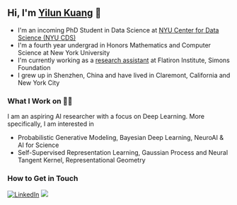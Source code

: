 ## Hi, I'm [Yilun Kuang](https://yilunkuang.github.io/) 👋

- I'm an incoming PhD Student in Data Science at [NYU Center for Data Science (NYU CDS)](https://cds.nyu.edu/)
- I'm a fourth year undergrad in Honors Mathematics and Computer Science at New York University
- I'm currently working as a [research assistant](https://www.simonsfoundation.org/people/yilun-kuang/) at Flatiron Institute, Simons Foundation
- I grew up in Shenzhen, China and have lived in Claremont, California and New York City

### What I Work on 🧑‍💻
I am an aspiring AI researcher with a focus on Deep Learning. More specifically, I am interested in

- Probabilistic Generative Modeling, Bayesian Deep Learning, NeuroAI & AI for Science
- Self-Supervised Representation Learning, Gaussian Process and Neural Tangent Kernel, Representational Geometry

<!---
- Self-Supervised Representation Learning, Probabilistic Generative Modeling, NeuroAI & AI for Science
- Task-Efficient Manifold Geometry, Gaussian Process and Neural Tangent Kernel, Bayesian Deep Learning
--->

<!---
Beyond my current academic pursuits, I am also passionate about applying machine learning in real world settings. Thus, I have done 1) software engineering projects in [deploying SaaS machine learning service over IBM Cloud Kubernetes](https://github.com/YilunKuang/Scalable-MNIST-on-Kubernetes) and 2) quantitative finance projects in [integrating gaussian process changepoint detections into momentum trading pipeline for currency trading](https://github.com/charliezchen/currency-change-point-detection). 
--->

### How to Get in Touch
<a href="https://www.linkedin.com/in/yilun-mark-kuang/">![LinkedIn](https://img.shields.io/badge/LinkedIn-0077B5?style=for-the-badge&logo=linkedin&logoColor=white)</a>
<a href="https://twitter.com/KuangYilun"><img src="https://img.shields.io/badge/twitter-%231DA1F2.svg?&style=for-the-badge&logo=twitter&logoColor=white" /></a>

<!---
YilunKuang/YilunKuang is a ✨ special ✨ repository because its `README.md` (this file) appears on your GitHub profile.
You can click the Preview link to take a look at your changes.

- 👋 Hi, I’m @YilunKuang
- 👀 I’m interested in ...
- 🌱 I’m currently learning ...
- 💞️ I’m looking to collaborate on ...
- 📫 How to reach me ...
--->
